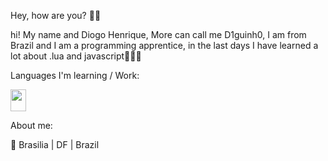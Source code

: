 Hey, how are you? 👋🏼

hi! My name and Diogo Henrique, More can call me D1guinh0, I am from Brazil and I am a programming apprentice, in the last days I have learned a lot
about .lua and javascript👨🏻‍💻

Languages ​​I'm learning / Work:

<img src="https://upload.wikimedia.org/wikipedia/commons/thumb/c/cf/Lua-Logo.svg/1200px-Lua-Logo.svg.png" width="25vw" height="35vh">

About me:

📍 Brasilia | DF | Brazil
